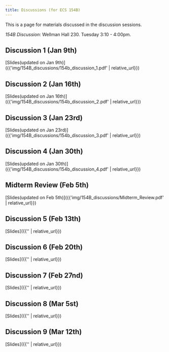 ```yaml
---
title: Discussions (for ECS 154B)
---
```


This is a page for materials discussed in the discussion sessions.

*154B Discussion*: Wellman Hall 230. Tuesday 3:10 - 4:00pm.


## Discussion 1 (Jan 9th)

[Slides(updated on Jan 9th)]({{'img/154B_discussions/154b_discussion_1.pdf' | relative_url}})

## Discussion 2 (Jan 16th)
[Slides(updated on Jan 16th)]({{'img/154B_discussions/154b_discussion_2.pdf' | relative_url}})

## Discussion 3 (Jan 23rd)
[Slides(updated on Jan 23rd)]({{'img/154B_discussions/154b_discussion_3.pdf' | relative_url}})

## Discussion 4 (Jan 30th)
[Slides(updated on Jan 30th)]({{'img/154B_discussions/154b_discussion_4.pdf' | relative_url}})

## Midterm Review (Feb 5th)
[Slides(updated on Feb 5th)]({{'img/154B_discussions/Midterm_Review.pdf' | relative_url}})

## Discussion 5 (Feb 13th)
[Slides]({{'' | relative_url}})

## Discussion 6 (Feb 20th)
[Slides]({{'' | relative_url}})

## Discussion 7 (Feb 27nd)
[Slides]({{'' | relative_url}})

## Discussion 8 (Mar 5st)
[Slides]({{'' | relative_url}})

## Discussion 9 (Mar 12th)
[Slides]({{'' | relative_url}})
